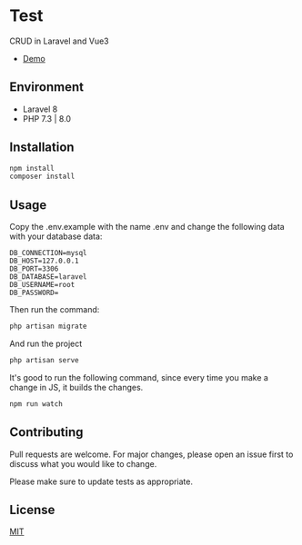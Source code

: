 # Test

CRUD in Laravel and Vue3

-   [Demo](http://lizto.betancurdev.tk)

## Environment

-   Laravel 8
-   PHP 7.3 | 8.0

## Installation

```bash
npm install
composer install
```

## Usage

Copy the .env.example with the name .env and change the following data with your database data:

```env
DB_CONNECTION=mysql
DB_HOST=127.0.0.1
DB_PORT=3306
DB_DATABASE=laravel
DB_USERNAME=root
DB_PASSWORD=
```

Then run the command:

```bash
php artisan migrate
```

And run the project

```bash
php artisan serve
```

It's good to run the following command, since every time you make a change in JS, it builds the changes.

```bash
npm run watch
```

## Contributing

Pull requests are welcome. For major changes, please open an issue first to discuss what you would like to change.

Please make sure to update tests as appropriate.

## License

[MIT](https://choosealicense.com/licenses/mit/)
